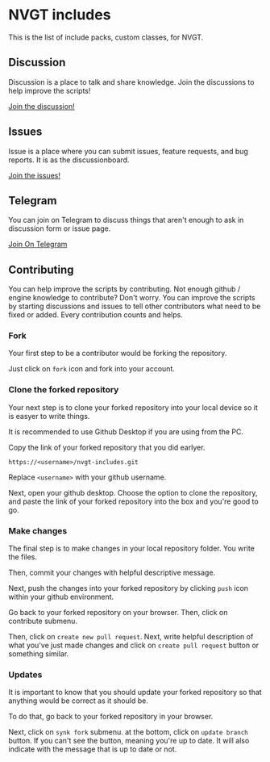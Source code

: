 # NVGT includes

This is the list of include packs, custom classes, for NVGT.

## Discussion

Discussion is a place to talk and share knowledge. Join the discussions to help improve the scripts!

[Join the discussion!](https://github.com/harrymkt/nvgt-includes/discussions)

## Issues

Issue is a place where you can submit issues, feature requests, and bug reports. It is as the discussionboard.

[Join the issues!](https://github.com/harrymkt/nvgt-includes/issues)

## Telegram

You can join on Telegram to discuss things that aren't enough to ask in discussion form or issue page.

[Join On Telegram](https://t.me/nvgtincludes)

## Contributing

You can help improve the scripts by contributing. Not enough github / engine knowledge to contribute? Don't worry. You can improve the scripts by starting discussions and issues to tell other contributors what need to be fixed or added. Every contribution counts and helps.

### Fork

Your first step to be a contributor would be forking the repository.

Just click on `fork` icon and fork into your account.

### Clone the forked repository

Your next step is to clone your forked repository into your local device so it is easyer to write things.

It is recommended to use Github Desktop if you are using from the PC.

Copy the link of your forked repository that you did earlyer.

```
https://<username>/nvgt-includes.git
```

Replace `<username>` with your github username.

Next, open your github desktop. Choose the option to clone the repository, and paste the link of your forked repository into the box and you're good to go.

### Make changes

The final step is to make changes in your local repository folder. You write the files.

Then, commit your changes with helpful descriptive message.

Next, push the changes into your forked repository by clicking `push` icon within your github environment.

Go back to your forked repository on your browser. Then, click on contribute submenu.

Then, click on `create new pull request`. Next, write helpful description of what you've just made changes and click on `create pull request` button or something similar.

### Updates

It is important to know that you should update your forked repository so that anything would be correct as it should be.

To do that, go back to your forked repository in your browser.

Next, click on `synk fork` submenu. at the bottom, click on `update branch` button. If you can't see the button, meaning you're up to date. It will also indicate with the message that is up to date or not.
